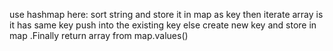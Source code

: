 ​use hashmap here: sort string and store it in map as key then iterate array is it has same key push into the existing key else create new key and store in map .Finally return array from map.values()

